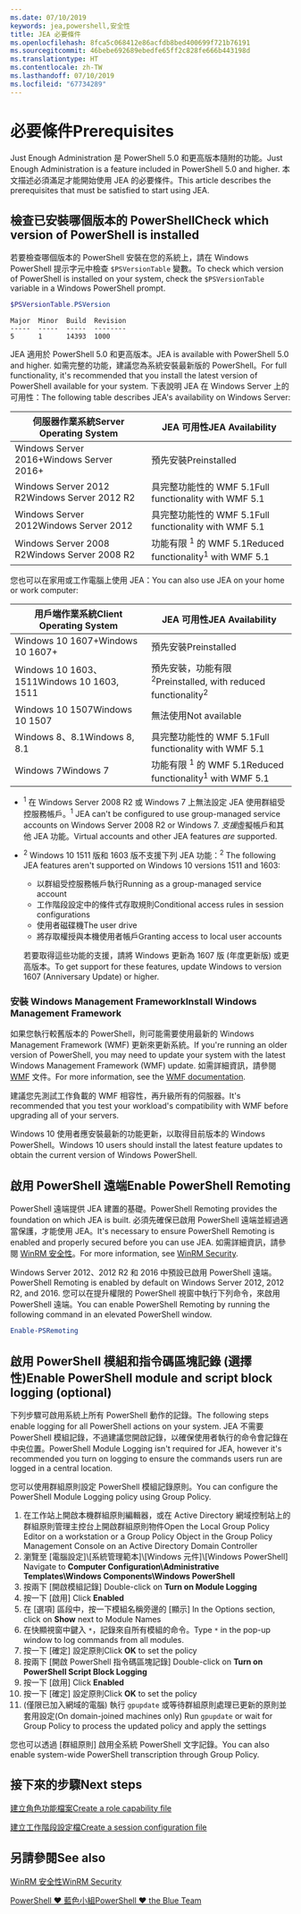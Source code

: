 ```yaml
---
ms.date: 07/10/2019
keywords: jea,powershell,安全性
title: JEA 必要條件
ms.openlocfilehash: 8fca5c068412e86acfdb8bed400699f721b76191
ms.sourcegitcommit: 46bebe692689ebedfe65ff2c828fe666b443198d
ms.translationtype: HT
ms.contentlocale: zh-TW
ms.lasthandoff: 07/10/2019
ms.locfileid: "67734289"
---
```

# <a name="prerequisites"></a><span data-ttu-id="f1bf3-103">必要條件</span><span class="sxs-lookup"><span data-stu-id="f1bf3-103">Prerequisites</span></span>

<span data-ttu-id="f1bf3-104">Just Enough Administration 是 PowerShell 5.0 和更高版本隨附的功能。</span><span class="sxs-lookup"><span data-stu-id="f1bf3-104">Just Enough Administration is a feature included in PowerShell 5.0 and higher.</span></span> <span data-ttu-id="f1bf3-105">本文描述必須滿足才能開始使用 JEA 的必要條件。</span><span class="sxs-lookup"><span data-stu-id="f1bf3-105">This article describes the prerequisites that must be satisfied to start using JEA.</span></span>


## <a name="check-which-version-of-powershell-is-installed"></a><span data-ttu-id="f1bf3-106">檢查已安裝哪個版本的 PowerShell</span><span class="sxs-lookup"><span data-stu-id="f1bf3-106">Check which version of PowerShell is installed</span></span>

<span data-ttu-id="f1bf3-107">若要檢查哪個版本的 PowerShell 安裝在您的系統上，請在 Windows PowerShell 提示字元中檢查 `$PSVersionTable` 變數。</span><span class="sxs-lookup"><span data-stu-id="f1bf3-107">To check which version of PowerShell is installed on your system, check the `$PSVersionTable` variable in a Windows PowerShell prompt.</span></span>

```powershell
$PSVersionTable.PSVersion
```

```Output
Major  Minor  Build  Revision
-----  -----  -----  --------
5      1      14393  1000
```

<span data-ttu-id="f1bf3-108">JEA 適用於 PowerShell 5.0 和更高版本。</span><span class="sxs-lookup"><span data-stu-id="f1bf3-108">JEA is available with PowerShell 5.0 and higher.</span></span> <span data-ttu-id="f1bf3-109">如需完整的功能，建議您為系統安裝最新版的 PowerShell。</span><span class="sxs-lookup"><span data-stu-id="f1bf3-109">For full functionality, it's recommended that you install the latest version of PowerShell available for your system.</span></span> <span data-ttu-id="f1bf3-110">下表說明 JEA 在 Windows Server 上的可用性：</span><span class="sxs-lookup"><span data-stu-id="f1bf3-110">The following table describes JEA's availability on Windows Server:</span></span>

| <span data-ttu-id="f1bf3-111">伺服器作業系統</span><span class="sxs-lookup"><span data-stu-id="f1bf3-111">Server Operating System</span></span> |                <span data-ttu-id="f1bf3-112">JEA 可用性</span><span class="sxs-lookup"><span data-stu-id="f1bf3-112">JEA Availability</span></span>                |
| ----------------------- | ---------------------------------------------- |
| <span data-ttu-id="f1bf3-113">Windows Server 2016+</span><span class="sxs-lookup"><span data-stu-id="f1bf3-113">Windows Server 2016+</span></span>    | <span data-ttu-id="f1bf3-114">預先安裝</span><span class="sxs-lookup"><span data-stu-id="f1bf3-114">Preinstalled</span></span>                                   |
| <span data-ttu-id="f1bf3-115">Windows Server 2012 R2</span><span class="sxs-lookup"><span data-stu-id="f1bf3-115">Windows Server 2012 R2</span></span>  | <span data-ttu-id="f1bf3-116">具完整功能性的 WMF 5.1</span><span class="sxs-lookup"><span data-stu-id="f1bf3-116">Full functionality with WMF 5.1</span></span>                |
| <span data-ttu-id="f1bf3-117">Windows Server 2012</span><span class="sxs-lookup"><span data-stu-id="f1bf3-117">Windows Server 2012</span></span>     | <span data-ttu-id="f1bf3-118">具完整功能性的 WMF 5.1</span><span class="sxs-lookup"><span data-stu-id="f1bf3-118">Full functionality with WMF 5.1</span></span>                |
| <span data-ttu-id="f1bf3-119">Windows Server 2008 R2</span><span class="sxs-lookup"><span data-stu-id="f1bf3-119">Windows Server 2008 R2</span></span>  | <span data-ttu-id="f1bf3-120">功能有限 <sup>1</sup> 的 WMF 5.1</span><span class="sxs-lookup"><span data-stu-id="f1bf3-120">Reduced functionality<sup>1</sup> with WMF 5.1</span></span> |

<span data-ttu-id="f1bf3-121">您也可以在家用或工作電腦上使用 JEA：</span><span class="sxs-lookup"><span data-stu-id="f1bf3-121">You can also use JEA on your home or work computer:</span></span>

| <span data-ttu-id="f1bf3-122">用戶端作業系統</span><span class="sxs-lookup"><span data-stu-id="f1bf3-122">Client Operating System</span></span> |                   <span data-ttu-id="f1bf3-123">JEA 可用性</span><span class="sxs-lookup"><span data-stu-id="f1bf3-123">JEA Availability</span></span>                   |
| ----------------------- | ---------------------------------------------------- |
| <span data-ttu-id="f1bf3-124">Windows 10 1607+</span><span class="sxs-lookup"><span data-stu-id="f1bf3-124">Windows 10 1607+</span></span>        | <span data-ttu-id="f1bf3-125">預先安裝</span><span class="sxs-lookup"><span data-stu-id="f1bf3-125">Preinstalled</span></span>                                         |
| <span data-ttu-id="f1bf3-126">Windows 10 1603、1511</span><span class="sxs-lookup"><span data-stu-id="f1bf3-126">Windows 10 1603, 1511</span></span>   | <span data-ttu-id="f1bf3-127">預先安裝，功能有限<sup>2</sup></span><span class="sxs-lookup"><span data-stu-id="f1bf3-127">Preinstalled, with reduced functionality<sup>2</sup></span></span> |
| <span data-ttu-id="f1bf3-128">Windows 10 1507</span><span class="sxs-lookup"><span data-stu-id="f1bf3-128">Windows 10 1507</span></span>         | <span data-ttu-id="f1bf3-129">無法使用</span><span class="sxs-lookup"><span data-stu-id="f1bf3-129">Not available</span></span>                                        |
| <span data-ttu-id="f1bf3-130">Windows 8、8.1</span><span class="sxs-lookup"><span data-stu-id="f1bf3-130">Windows 8, 8.1</span></span>          | <span data-ttu-id="f1bf3-131">具完整功能性的 WMF 5.1</span><span class="sxs-lookup"><span data-stu-id="f1bf3-131">Full functionality with WMF 5.1</span></span>                      |
| <span data-ttu-id="f1bf3-132">Windows 7</span><span class="sxs-lookup"><span data-stu-id="f1bf3-132">Windows 7</span></span>               | <span data-ttu-id="f1bf3-133">功能有限 <sup>1</sup> 的 WMF 5.1</span><span class="sxs-lookup"><span data-stu-id="f1bf3-133">Reduced functionality<sup>1</sup> with WMF 5.1</span></span>       |

- <span data-ttu-id="f1bf3-134"><sup>1</sup> 在 Windows Server 2008 R2 或 Windows 7 上無法設定 JEA 使用群組受控服務帳戶。</span><span class="sxs-lookup"><span data-stu-id="f1bf3-134"><sup>1</sup> JEA can't be configured to use group-managed service accounts on Windows Server 2008 R2 or Windows 7.</span></span> <span data-ttu-id="f1bf3-135">*支援*虛擬帳戶和其他 JEA 功能。</span><span class="sxs-lookup"><span data-stu-id="f1bf3-135">Virtual accounts and other JEA features *are* supported.</span></span>

- <span data-ttu-id="f1bf3-136"><sup>2</sup> Windows 10 1511 版和 1603 版不支援下列 JEA 功能：</span><span class="sxs-lookup"><span data-stu-id="f1bf3-136"><sup>2</sup> The following JEA features aren't supported on Windows 10 versions 1511 and 1603:</span></span>

  - <span data-ttu-id="f1bf3-137">以群組受控服務帳戶執行</span><span class="sxs-lookup"><span data-stu-id="f1bf3-137">Running as a group-managed service account</span></span>
  - <span data-ttu-id="f1bf3-138">工作階段設定中的條件式存取規則</span><span class="sxs-lookup"><span data-stu-id="f1bf3-138">Conditional access rules in session configurations</span></span>
  - <span data-ttu-id="f1bf3-139">使用者磁碟機</span><span class="sxs-lookup"><span data-stu-id="f1bf3-139">The user drive</span></span>
  - <span data-ttu-id="f1bf3-140">將存取權授與本機使用者帳戶</span><span class="sxs-lookup"><span data-stu-id="f1bf3-140">Granting access to local user accounts</span></span>

  <span data-ttu-id="f1bf3-141">若要取得這些功能的支援，請將 Windows 更新為 1607 版 (年度更新版) 或更高版本。</span><span class="sxs-lookup"><span data-stu-id="f1bf3-141">To get support for these features, update Windows to version 1607 (Anniversary Update) or higher.</span></span>

### <a name="install-windows-management-framework"></a><span data-ttu-id="f1bf3-142">安裝 Windows Management Framework</span><span class="sxs-lookup"><span data-stu-id="f1bf3-142">Install Windows Management Framework</span></span>

<span data-ttu-id="f1bf3-143">如果您執行較舊版本的 PowerShell，則可能需要使用最新的 Windows Management Framework (WMF) 更新來更新系統。</span><span class="sxs-lookup"><span data-stu-id="f1bf3-143">If you're running an older version of PowerShell, you may need to update your system with the latest Windows Management Framework (WMF) update.</span></span> <span data-ttu-id="f1bf3-144">如需詳細資訊，請參閱 [WMF](/powershell/wmf/overview) 文件。</span><span class="sxs-lookup"><span data-stu-id="f1bf3-144">For more information, see the [WMF documentation](/powershell/wmf/overview).</span></span>

<span data-ttu-id="f1bf3-145">建議您先測試工作負載的 WMF 相容性，再升級所有的伺服器。</span><span class="sxs-lookup"><span data-stu-id="f1bf3-145">It's recommended that you test your workload's compatibility with WMF before upgrading all of your servers.</span></span>

<span data-ttu-id="f1bf3-146">Windows 10 使用者應安裝最新的功能更新，以取得目前版本的 Windows PowerShell。</span><span class="sxs-lookup"><span data-stu-id="f1bf3-146">Windows 10 users should install the latest feature updates to obtain the current version of Windows PowerShell.</span></span>

## <a name="enable-powershell-remoting"></a><span data-ttu-id="f1bf3-147">啟用 PowerShell 遠端</span><span class="sxs-lookup"><span data-stu-id="f1bf3-147">Enable PowerShell Remoting</span></span>

<span data-ttu-id="f1bf3-148">PowerShell 遠端提供 JEA 建置的基礎。</span><span class="sxs-lookup"><span data-stu-id="f1bf3-148">PowerShell Remoting provides the foundation on which JEA is built.</span></span> <span data-ttu-id="f1bf3-149">必須先確保已啟用 PowerShell 遠端並經過適當保護，才能使用 JEA。</span><span class="sxs-lookup"><span data-stu-id="f1bf3-149">It's necessary to ensure PowerShell Remoting is enabled and properly secured before you can use JEA.</span></span> <span data-ttu-id="f1bf3-150">如需詳細資訊，請參閱 [WinRM 安全性](/powershell/scripting/learn/remoting/winrmsecurity)。</span><span class="sxs-lookup"><span data-stu-id="f1bf3-150">For more information, see [WinRM Security](/powershell/scripting/learn/remoting/winrmsecurity).</span></span>

<span data-ttu-id="f1bf3-151">Windows Server 2012、2012 R2 和 2016 中預設已啟用 PowerShell 遠端。</span><span class="sxs-lookup"><span data-stu-id="f1bf3-151">PowerShell Remoting is enabled by default on Windows Server 2012, 2012 R2, and 2016.</span></span> <span data-ttu-id="f1bf3-152">您可以在提升權限的 PowerShell 視窗中執行下列命令，來啟用 PowerShell 遠端。</span><span class="sxs-lookup"><span data-stu-id="f1bf3-152">You can enable PowerShell Remoting by running the following command in an elevated PowerShell window.</span></span>

```powershell
Enable-PSRemoting
```

## <a name="enable-powershell-module-and-script-block-logging-optional"></a><span data-ttu-id="f1bf3-153">啟用 PowerShell 模組和指令碼區塊記錄 (選擇性)</span><span class="sxs-lookup"><span data-stu-id="f1bf3-153">Enable PowerShell module and script block logging (optional)</span></span>

<span data-ttu-id="f1bf3-154">下列步驟可啟用系統上所有 PowerShell 動作的記錄。</span><span class="sxs-lookup"><span data-stu-id="f1bf3-154">The following steps enable logging for all PowerShell actions on your system.</span></span> <span data-ttu-id="f1bf3-155">JEA 不需要 PowerShell 模組記錄，不過建議您開啟記錄，以確保使用者執行的命令會記錄在中央位置。</span><span class="sxs-lookup"><span data-stu-id="f1bf3-155">PowerShell Module Logging isn't required for JEA, however it's recommended you turn on logging to ensure the commands users run are logged in a central location.</span></span>

<span data-ttu-id="f1bf3-156">您可以使用群組原則設定 PowerShell 模組記錄原則。</span><span class="sxs-lookup"><span data-stu-id="f1bf3-156">You can configure the PowerShell Module Logging policy using Group Policy.</span></span>

1. <span data-ttu-id="f1bf3-157">在工作站上開啟本機群組原則編輯器，或在 Active Directory 網域控制站上的群組原則管理主控台上開啟群組原則物件</span><span class="sxs-lookup"><span data-stu-id="f1bf3-157">Open the Local Group Policy Editor on a workstation or a Group Policy Object in the Group Policy Management Console on an Active Directory Domain Controller</span></span>
2. <span data-ttu-id="f1bf3-158">瀏覽至 [電腦設定]\\[系統管理範本]\\[Windows 元件]\\[Windows PowerShell] </span><span class="sxs-lookup"><span data-stu-id="f1bf3-158">Navigate to **Computer Configuration\\Administrative Templates\\Windows Components\\Windows PowerShell**</span></span>
3. <span data-ttu-id="f1bf3-159">按兩下 [開啟模組記錄] </span><span class="sxs-lookup"><span data-stu-id="f1bf3-159">Double-click on **Turn on Module Logging**</span></span>
4. <span data-ttu-id="f1bf3-160">按一下 [啟用] </span><span class="sxs-lookup"><span data-stu-id="f1bf3-160">Click **Enabled**</span></span>
5. <span data-ttu-id="f1bf3-161">在 [選項] 區段中，按一下模組名稱旁邊的 [顯示] </span><span class="sxs-lookup"><span data-stu-id="f1bf3-161">In the Options section, click on **Show** next to Module Names</span></span>
6. <span data-ttu-id="f1bf3-162">在快顯視窗中鍵入 `*`，記錄來自所有模組的命令。</span><span class="sxs-lookup"><span data-stu-id="f1bf3-162">Type `*` in the pop-up window to log commands from all modules.</span></span>
7. <span data-ttu-id="f1bf3-163">按一下 [確定]  設定原則</span><span class="sxs-lookup"><span data-stu-id="f1bf3-163">Click **OK** to set the policy</span></span>
8. <span data-ttu-id="f1bf3-164">按兩下 [開啟 PowerShell 指令碼區塊記錄] </span><span class="sxs-lookup"><span data-stu-id="f1bf3-164">Double-click on **Turn on PowerShell Script Block Logging**</span></span>
9. <span data-ttu-id="f1bf3-165">按一下 [啟用] </span><span class="sxs-lookup"><span data-stu-id="f1bf3-165">Click **Enabled**</span></span>
10. <span data-ttu-id="f1bf3-166">按一下 [確定]  設定原則</span><span class="sxs-lookup"><span data-stu-id="f1bf3-166">Click **OK** to set the policy</span></span>
11. <span data-ttu-id="f1bf3-167">(僅限已加入網域的電腦) 執行 `gpupdate` 或等待群組原則處理已更新的原則並套用設定</span><span class="sxs-lookup"><span data-stu-id="f1bf3-167">(On domain-joined machines only) Run `gpupdate` or wait for Group Policy to process the updated policy and apply the settings</span></span>

<span data-ttu-id="f1bf3-168">您也可以透過 [群組原則] 啟用全系統 PowerShell 文字記錄。</span><span class="sxs-lookup"><span data-stu-id="f1bf3-168">You can also enable system-wide PowerShell transcription through Group Policy.</span></span>

## <a name="next-steps"></a><span data-ttu-id="f1bf3-169">接下來的步驟</span><span class="sxs-lookup"><span data-stu-id="f1bf3-169">Next steps</span></span>

[<span data-ttu-id="f1bf3-170">建立角色功能檔案</span><span class="sxs-lookup"><span data-stu-id="f1bf3-170">Create a role capability file</span></span>](role-capabilities.md)

[<span data-ttu-id="f1bf3-171">建立工作階段設定檔</span><span class="sxs-lookup"><span data-stu-id="f1bf3-171">Create a session configuration file</span></span>](session-configurations.md)

## <a name="see-also"></a><span data-ttu-id="f1bf3-172">另請參閱</span><span class="sxs-lookup"><span data-stu-id="f1bf3-172">See also</span></span>

[<span data-ttu-id="f1bf3-173">WinRM 安全性</span><span class="sxs-lookup"><span data-stu-id="f1bf3-173">WinRM Security</span></span>](/powershell/scripting/learn/remoting/winrmsecurity)

[<span data-ttu-id="f1bf3-174">PowerShell ♥ 藍色小組</span><span class="sxs-lookup"><span data-stu-id="f1bf3-174">PowerShell ♥ the Blue Team</span></span>](https://devblogs.microsoft.com/powershell/powershell-the-blue-team/)
